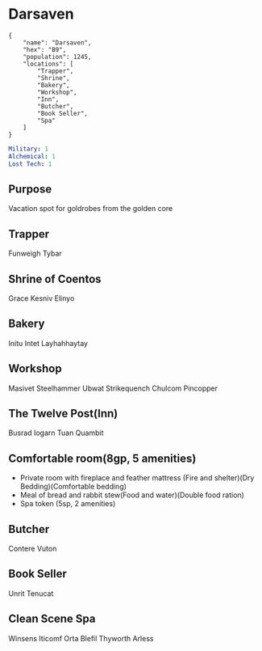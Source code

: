 # Darsaven

```
{
    "name": "Darsaven",
    "hex": "B9",
    "population": 1245,
    "locations": [
        "Trapper",
        "Shrine",
        "Bakery",
        "Workshop",
        "Inn",
        "Butcher",
        "Book Seller",
        "Spa"
    ]
}
```
```yml
Military: 1
Alchemical: 1
Lost Tech: 1
```
## Purpose
Vacation spot for goldrobes from the golden core

## Trapper
Funweigh Tybar

## Shrine of Coentos
Grace
Kesniv Elinyo

## Bakery
Initu Intet
Layhahhaytay

## Workshop
Masivet Steelhammer
Ubwat Strikequench
Chulcom Pincopper

## The Twelve Post(Inn)
Busrad Iogarn
Tuan Quambit

## Comfortable room(8gp, 5 amenities)
- Private room with fireplace and feather mattress (Fire and shelter)(Dry Bedding)(Comfortable bedding)
- Meal of bread and rabbit stew(Food and water)(Double food ration)
- Spa token (5sp, 2 amenities)


## Butcher
Contere Vuton

## Book Seller
Unrit Tenucat

## Clean Scene Spa
Winsens Iticomf
Orta Blefil
Thyworth Arless